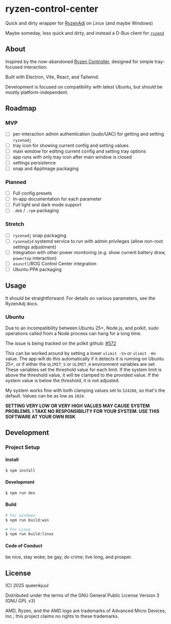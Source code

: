 # ryzen-control-center

Quick and dirty wrapper for [RyzenAdj](https://github.com/FlyGoat/RyzenAdj) on Linux (and maybe Windows)

Maybe someday, less quick and dirty, and instead a D-Bus client for [`ryzend`](https://github.com/queenkjuul/ryzend)

## About

Inspired by the now-abandoned [Ryzen Controller](https://gitlab.com/ryzen-controller-team/ryzen-controller), designed for simple tray-focused interaction.

Built with Electron, Vite, React, and Tailwind.

Development is focused on compatibility with latest Ubuntu, but should be mostly platform-independent.

## Roadmap

### MVP

- [ ] per-interaction admin authentication (sudo/UAC) for getting and setting `ryzenadj`
- [ ] tray icon for showing current config and setting values
- [ ] main window for editing current config and setting tray options
- [ ] app runs with only tray icon after main window is closed
- [ ] settings persistence
- [ ] snap and AppImage packaging

### Planned

- [ ] Full config presets
- [ ] In-app documentation for each parameter
- [ ] Full light and dark mode support
- [ ] `.deb` / `.rpm` packaging

### Stretch

- [ ] `ryzenadj` snap packaging
- [ ] `ryzenadjd` systemd service to run with admin privileges (allow non-root settings adjustment)
- [ ] Integration with other power monitoring (e.g. show current battery draw, `powertop` interaction)
- [ ] `asusctl`/ROG Control Center integration
- [ ] Ubuntu PPA packaging

## Usage

It should be straightforward. For details on various parameters, see the RyzenAdj docs.

### Ubuntu

Due to an incompatibility between Ubuntu 25+, Node.js, and polkit, sudo operations called from a Node process can hang for a long time.

The issue is being tracked on the polkit github: [#572](https://github.com/polkit-org/polkit/issues/572)

This can be worked around by setting a lower `ulimit -Sn` or `ulimit -Hn` value. The app will do this automatically if it detects it is running on Ubuntu 25+, or if either the `ULIMIT_S` or `ULIMIT_H` environment variables are set. These variables set the threshold value for each limit. If the system limit is above the threshold value, it will be clamped to the provided value. If the system value is below the threshold, it is not adjusted.

My system works fine with both clamping values set to `524288`, so that's the default. Values can be as low as `1024`.

**SETTING VERY LOW OR VERY HIGH VALUES MAY CAUSE SYSTEM PROBLEMS. I TAKE NO RESPONSIBILITY FOR YOUR SYSTEM. USE THIS SOFTWARE AT YOUR OWN RISK**

## Development

### Project Setup

#### Install

```bash
$ npm install
```

#### Development

```bash
$ npm run dev
```

#### Build

```bash
# For windows
$ npm run build:win

# For Linux
$ npm run build:linux
```

#### Code of Conduct

be nice, stay woke; be gay, do crime; live long, and prosper.

## License

(C) 2025 queenkjuul

Distributed under the terms of the GNU General Public License Version 3 (GNU GPL v3)

AMD, Ryzen, and the AMD logo are trademarks of Advanced Micro Devices, Inc.; this project claims no rights to these trademarks.
